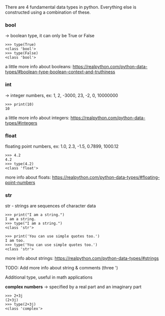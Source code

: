 There are 4 fundamental data types in python. Everything else is constructed using a combination of these.

<h3>bool</h3>

-> boolean type, it can only be True or False

```
>>> type(True)
<class 'bool'>
>>> type(False)
<class 'bool'>
```

a little more info about booleans: https://realpython.com/python-data-types/#boolean-type-boolean-context-and-truthiness

<h3>int</h3>

-> integer numbers, ex: 1, 2, -3000, 23, -2, 0, 10000000

```
>>> print(10)
10

```

a little more info about integers: https://realpython.com/python-data-types/#integers

<h3>float</h3>

floating point numbers, ex: 1.0, 2.3, -1.5, 0.7899, 1000.12

```
>>> 4.2
4.2
>>> type(4.2)
<class 'float'>
```

more info about floats: https://realpython.com/python-data-types/#floating-point-numbers

<h3>str</h3>

str - strings are sequences of character data

```
>>> print("I am a string.")
I am a string.
>>> type("I am a string.")
<class 'str'>

>>> print('You can use simple quotes too.')
I am too.
>>> type('You can use simple quotes too.')
<class 'str'>
```

more info about strings: https://realpython.com/python-data-types/#strings

TODO: Add more info about string & comments (three ')


Additional type, useful in math applications

**complex numbers** -> specified by a real part and an imaginary part
```
>>> 2+3j
(2+3j)
>>> type(2+3j)
<class 'complex'>
```
